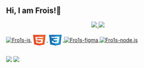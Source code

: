 ## Hi, I am Frois!🌙
<div align="center">
  <a href="https://github.com/Fro1s">
  <img height="150em" src="https://github-readme-stats.vercel.app/api?username=Fro1s&show_icons=true&theme=dark&include_all_commits=true&count_private=true"/>
  <img height="130em" src="https://github-readme-stats.vercel.app/api/top-langs/?username=Fro1s&layout=compact&langs_count=7&theme=dark"/>
</div>
  
  <div style="display: inline_block"><br>
  <img align="center" alt="Fro1s-js" height="30" width="40" src="https://cdn.jsdelivr.net/gh/devicons/devicon/icons/javascript/javascript-original.svg" />
  <img align="center" alt="Fro1s-HTML" height="30" width="40" src="https://raw.githubusercontent.com/devicons/devicon/master/icons/html5/html5-original.svg" />
  <img align="center" alt="Fro1s-CSS" height="30" width="40" src="https://raw.githubusercontent.com/devicons/devicon/master/icons/css3/css3-original.svg" />
  <img align="center" alt="Fro1s-figma" height="30" width="40" src="https://cdn.jsdelivr.net/gh/devicons/devicon/icons/figma/figma-original.svg" />
  <img align="center" alt="Fro1s-node.js" height="30" width="40" src="https://cdn.jsdelivr.net/gh/devicons/devicon/icons/nodejs/nodejs-original.svg" />
  
    
</div>
  
  ## 
  
<div> 
    <a href="https://www.instagram.com/Froiss_/" target="_blank"><img src="https://img.shields.io/badge/-Instagram-%23E4405F?style=for-the-badge&logo=instagram&logoColor=white" target="_blank"></a>
  <a href="https:https://www.linkedin.com/in/matheus-frois-0b9b15234/" target="_blank"><img src="https://img.shields.io/badge/-LinkedIn-%230077B5?style=for-the-badge&logo=linkedin&logoColor=white" target="_blank"></a>  
    
  
  ##
